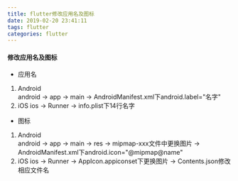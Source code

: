 ```yaml
---
title: flutter修改应用名及图标
date: 2019-02-20 23:41:11
tags: flutter
categories: flutter
---
```


#### 修改应用名及图标
+ 应用名 
1. Android  
    android -> app -> main -> AndroidManifest.xml下android.label="名字" 
2. iOS
    ios -> Runner -> info.plist下14行<string>名字</string>
+ 图标
1. Android  
    android -> app -> main -> res -> mipmap-xxx文件中更换图片 ->  AndroidManifest.xml下android.icon="@mipmap@name" 
2. iOS
    ios -> Runner -> AppIcon.appiconset下更换图片 -> Contents.json修改相应文件名
